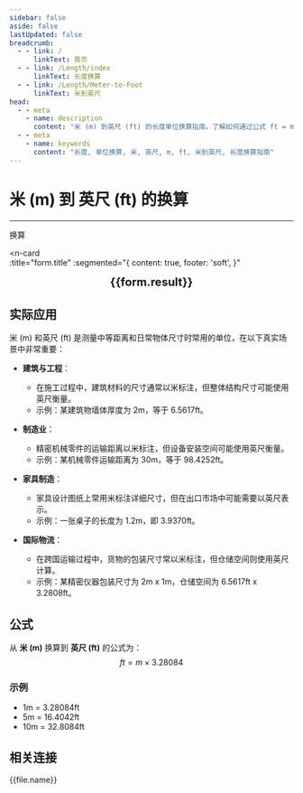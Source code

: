 ```yaml
---
sidebar: false
aside: false
lastUpdated: false
breadcrumb:
  - - link: /
      linkText: 首页
  - - link: /Length/index
      linkText: 长度换算
  - - link: /Length/Meter-to-Foot
      linkText: 米到英尺
head:
  - - meta
    - name: description
      content: "米 (m) 到英尺 (ft) 的长度单位换算指南。了解如何通过公式 ft = m × 3.28084 换算为英尺。"
  - - meta
    - name: keywords
      content: "长度, 单位换算, 米, 英尺, m, ft, 米到英尺, 长度换算指南"
---
```

# 米 (m) 到 英尺 (ft) 的换算
---
<script setup>
import { onMounted, reactive, inject, ref } from 'vue'
import { NButton, NForm, NFormItem, NInput, NInputNumber, NSelect, NCard, useMessage,NGrid ,NGi } from 'naive-ui'
import { defineClientComponent } from 'vitepress'
import { Length } from '../../files';
const seoKey = ['单位转换器','单位换算','长度单位转换器','长度单位转换','尺寸换算','长度单位换算','长度单位换算表','一米是多少厘米啊','一米等于多少分米','米','一米是多少厘米','一分米等于多少厘米','一公尺','米的英文','米的单位','m单位','分米','公尺','一米等于多少厘米','米','1m等于多少cm','一米','米和厘米的换算','m单位','k是什么单位','一米等于多少厘米','m是什么单位','1m是多少','1米等于多少厘米','m']
const convert = inject('convert')

const form = reactive({
  number: null,
  result: '',
  title:'米 (m) 到英尺 (ft) 的长度单位换算',
})

const convertHandler = () => {
  if (form.number !== null && !isNaN(form.number)) {
    const convertedValue = parseFloat(form.number) * 3.28084
    form.result = `${form.number}m = ${convertedValue.toFixed(4)}ft`
  } else {
    form.result = '请输入有效的数值。'
  }
}
</script>

<n-form size="large" :model="form">
  <n-form-item label="米 (m)">
    <n-input-number v-model:value="form.number" placeholder="输入米" style="width: 100%" />
  </n-form-item>
  <n-form-item>
    <n-button type="info" @click="convertHandler" block>换算</n-button>
  </n-form-item>
</n-form>

<n-card  
  :title="form.title"
  :segmented="{
    content: true,
    footer: 'soft',
  }"
>
  <div  style="text-align:center;font-size:20px;">
    <strong>{{form.result}}</strong>
  </div>
    <template #footer>
    <div>
      <span v-for="item of seoKey">{{item}}，</span>
    </div>
  </template>
</n-card>

## 实际应用

米 (m) 和英尺 (ft) 是测量中等距离和日常物体尺寸时常用的单位，在以下真实场景中非常重要：

- **建筑与工程**：
  - 在施工过程中，建筑材料的尺寸通常以米标注，但整体结构尺寸可能使用英尺衡量。
  - 示例：某建筑物墙体厚度为 2m，等于 6.5617ft。

- **制造业**：
  - 精密机械零件的运输距离以米标注，但设备安装空间可能使用英尺衡量。
  - 示例：某机械零件运输距离为 30m，等于 98.4252ft。

- **家具制造**：
  - 家具设计图纸上常用米标注详细尺寸，但在出口市场中可能需要以英尺表示。
  - 示例：一张桌子的长度为 1.2m，即 3.9370ft。

- **国际物流**：
  - 在跨国运输过程中，货物的包装尺寸常以米标注，但仓储空间则使用英尺计算。
  - 示例：某精密仪器包装尺寸为 2m x 1m，仓储空间为 6.5617ft x 3.2808ft。

## 公式

从 **米 (m)** 换算到 **英尺 (ft)** 的公式为：
$$ ft = m \times 3.28084 $$

### 示例
- 1m = 3.28084ft
- 5m = 16.4042ft
- 10m = 32.8084ft

## 相关连接
<n-grid x-gap="12" :cols="2">
  <n-gi v-for="(file, index) in Length" :key="index">
    <n-button
      text
      tag="a"
      :href="file.path"
      type="info"
    >
      {{file.name}}
    </n-button>
  </n-gi>
</n-grid>